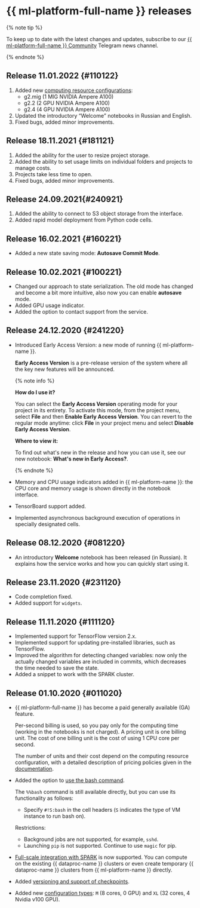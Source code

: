 # {{ ml-platform-full-name }} releases

{% note tip %}

To keep up to date with the latest changes and updates, subscribe to our [{{ ml-platform-full-name }} Community](https://t.me/yandex_datasphere) Telegram news channel.

{% endnote %}

## Release 11.01.2022 {#110122}

1. Added new [computing resource configurations](concepts/configurations.md):
   * g2.mig (1 MIG NVIDIA Ampere A100)
   * g2.2 (2 GPU NVIDIA Ampere A100)
   * g2.4 (4 GPU NVIDIA Ampere A100)
1. Updated the introductory <q>Welcome</q> notebooks in Russian and English.
1. Fixed bugs, added minor improvements.

## Release 18.11.2021 {#181121}

1. Added the ability for the user to resize project storage.
1. Added the ability to set usage limits on individual folders and projects to manage costs.
1. Projects take less time to open.
1. Fixed bugs, added minor improvements.

## Release 24.09.2021{#240921}

1. Added the ability to connect to S3 object storage from the interface.
1. Added rapid model deployment from Python code cells.

## Release 16.02.2021 {#160221}

* Added a new state saving mode: **Autosave Commit Mode**.

## Release 10.02.2021 {#100221}

* Changed our approach to state serialization. The old mode has changed and become a bit more intuitive, also now you can enable **autosave** mode.
* Added GPU usage indicator.
* Added the option to contact support from the service.

## Release 24.12.2020 {#241220}

* Introduced Early Access Version: a new mode of running {{ ml-platform-name }}.

   **Early Access Version** is a pre-release version of the system where all the key new features will be announced.

   {% note info %}

   **How do I use it?**

   You can select the **Early Access Version** operating mode for your project in its entirety. To activate this mode, from the project menu, select **File** and then **Enable Early Access Version**.
   You can revert to the regular mode anytime: click **File** in your project menu and select **Disable Early Access Version**.

   **Where to view it:**

   To find out what's new in the release and how you can use it, see our new notebook: **What's new in Early Access?**.

   {% endnote %}

* Memory and CPU usage indicators added in {{ ml-platform-name }}: the CPU core and memory usage is shown directly in the notebook interface.
* TensorBoard support added.
* Implemented asynchronous background execution of operations in specially designated cells.

## Release 08.12.2020 {#081220}

* An introductory **Welcome** notebook has been released (in Russian). It explains how the service works and how you can quickly start using it.

## Release 23.11.2020 {#231120}

* Code completion fixed.
* Added support for `widgets`.

## Release 11.11.2020 {#111120}

* Implemented support for TensorFlow version 2.x.
* Implemented support for updating pre-installed libraries, such as TensorFlow.
* Improved the algorithm for detecting changed variables: now only the actually changed variables are included in commits, which decreases the time needed to save the state.
* Added a snippet to work with the SPARK cluster.

## Release 01.10.2020 {#011020}

* {{ ml-platform-full-name }} has become a paid generally available (GA) feature.

   Per-second billing is used, so you pay only for the computing time (working in the notebooks is not charged).
   A pricing unit is one billing unit. The cost of one billing unit is the cost of using 1 CPU core per second.

   The number of units and their cost depend on the computing resource configuration, with a detailed description of pricing policies given in the [documentation](pricing.md).

* Added the option to [use the bash command](concepts/magic.md#bash).

   The `%%bash` command is still available directly, but you can use its functionality as follows:
   * Specify `#!S:bash` in the cell headers (`S` indicates the type of VM instance to run bash on).

   Restrictions:
   * Background jobs are not supported, for example, `sshd`.
   * Launching `pip` is not supported. Continue to use `magic` for pip.

* [Full-scale integration with SPARK](concepts/data-proc.md) is now supported. You can compute on the existing {{ dataproc-name }} clusters or even create temporary {{ dataproc-name }} clusters from {{ ml-platform-name }} directly.
* Added [versioning and support of checkpoints](operations/projects/checkpoints.md).
* Added new [configuration types](concepts/configurations.md): `M` (8 cores, 0 GPU) and `XL` (32 cores, 4 Nvidia v100 GPU).
